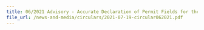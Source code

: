 ```yaml
---
title: 06/2021 Advisory - Accurate Declaration of Permit Fields for the Import and Export of Goods
file_url: /news-and-media/circulars/2021-07-19-circular062021.pdf
---
```

